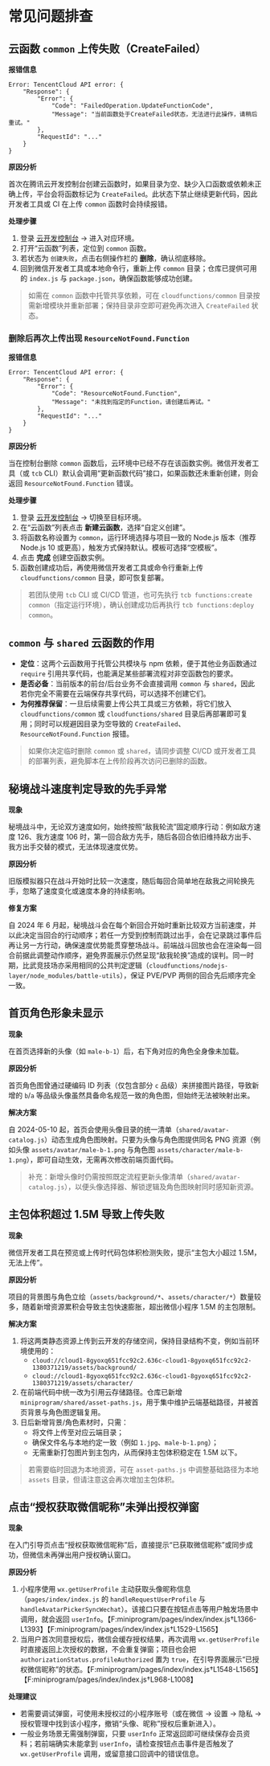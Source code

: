 # 常见问题排查

## 云函数 `common` 上传失败（CreateFailed）

**报错信息**

```
Error: TencentCloud API error: {
    "Response": {
        "Error": {
            "Code": "FailedOperation.UpdateFunctionCode",
            "Message": "当前函数处于CreateFailed状态，无法进行此操作，请稍后重试。"
        },
        "RequestId": "..."
    }
}
```

**原因分析**

首次在腾讯云开发控制台创建云函数时，如果目录为空、缺少入口函数或依赖未正确上传，平台会将函数标记为 `CreateFailed`。此状态下禁止继续更新代码，因此开发者工具或 CI 在上传 `common` 函数时会持续报错。

**处理步骤**

1. 登录 [云开发控制台](https://console.cloud.tencent.com/tcb) → 进入对应环境。
2. 打开“云函数”列表，定位到 `common` 函数。
3. 若状态为 `创建失败`，点击右侧操作栏的 **删除**，确认彻底移除。
4. 回到微信开发者工具或本地命令行，重新上传 `common` 目录；仓库已提供可用的 `index.js` 与 `package.json`，确保函数能够成功创建。

> 如需在 `common` 函数中托管共享依赖，可在 `cloudfunctions/common` 目录按需新增模块并重新部署；保持目录非空即可避免再次进入 `CreateFailed` 状态。

### 删除后再次上传出现 `ResourceNotFound.Function`

**报错信息**

```
Error: TencentCloud API error: {
    "Response": {
        "Error": {
            "Code": "ResourceNotFound.Function",
            "Message": "未找到指定的Function，请创建后再试。"
        },
        "RequestId": "..."
    }
}
```

**原因分析**

当在控制台删除 `common` 函数后，云环境中已经不存在该函数实例。微信开发者工具（或 `tcb` CLI）默认会调用“更新函数代码”接口，如果函数还未重新创建，则会返回 `ResourceNotFound.Function` 错误。

**处理步骤**

1. 登录 [云开发控制台](https://console.cloud.tencent.com/tcb) → 切换至目标环境。
2. 在“云函数”列表点击 **新建云函数**，选择“自定义创建”。
3. 将函数名称设置为 `common`，运行环境选择与项目一致的 Node.js 版本（推荐 Node.js 10 或更高），触发方式保持默认。模板可选择“空模板”。
4. 点击 **完成** 创建空函数实例。
5. 函数创建成功后，再使用微信开发者工具或命令行重新上传 `cloudfunctions/common` 目录，即可恢复部署。

> 若团队使用 `tcb` CLI 或 CI/CD 管道，也可先执行 `tcb functions:create common`（指定运行环境），确认创建成功后再执行 `tcb functions:deploy common`。

## `common` 与 `shared` 云函数的作用

- **定位**：这两个云函数用于托管公共模块与 npm 依赖，便于其他业务函数通过 `require` 引用共享代码，也能满足某些部署流程对非空函数包的要求。
- **是否必备**：当前版本的前台/后台业务不会直接调用 `common` 与 `shared`，因此若你完全不需要在云端保存共享代码，可以选择不创建它们。
- **为何推荐保留**：一旦后续需要上传公共工具或三方依赖，将它们放入 `cloudfunctions/common` 或 `cloudfunctions/shared` 目录后再部署即可复用；同时可以规避因目录为空导致的 `CreateFailed`、`ResourceNotFound.Function` 报错。

> 如果你决定临时删除 `common` 或 `shared`，请同步调整 CI/CD 或开发者工具的部署列表，避免脚本在上传阶段再次访问已删除的函数。

## 秘境战斗速度判定导致的先手异常

**现象**

秘境战斗中，无论双方速度如何，始终按照“敌我轮流”固定顺序行动：例如敌方速度 126、我方速度 106 时，第一回合敌方先手，随后各回合依旧维持敌方出手、我方出手交替的模式，无法体现速度优势。

**原因分析**

旧版模拟器只在战斗开始时比较一次速度，随后每回合简单地在敌我之间轮换先手，忽略了速度变化或速度本身的持续影响。

**修复方案**

自 2024 年 6 月起，秘境战斗会在每个新回合开始时重新比较双方当前速度，并以此决定当回合的行动顺序；若任一方受到控制而跳过出手，会在记录跳过事件后再让另一方行动，确保速度优势能贯穿整场战斗。前端战斗回放也会在渲染每一回合前据此调整动作顺序，避免界面展示仍然呈现“敌我轮换”造成的误判。同一时期，比武竞技场亦采用相同的公共判定逻辑（`cloudfunctions/nodejs-layer/node_modules/battle-utils`），保证 PVE/PVP 两侧的回合先后顺序完全一致。

## 首页角色形象未显示

**现象**

在首页选择新的头像（如 `male-b-1`）后，右下角对应的角色全身像未加载。

**原因分析**

首页角色图曾通过硬编码 ID 列表（仅包含部分 `c` 品级）来拼接图片路径，导致新增的 `b`/`a` 等品级头像虽然具备命名规范一致的角色图，但始终无法被映射出来。

**解决方案**

自 2024-05-10 起，首页会使用头像目录的统一清单（`shared/avatar-catalog.js`）动态生成角色图映射。只要为头像与角色图提供同名 PNG 资源（例如头像 `assets/avatar/male-b-1.png` 与角色图 `assets/character/male-b-1.png`），即可自动生效，无需再次修改前端页面代码。

> 补充：新增头像时仍需按照既定流程更新头像清单（`shared/avatar-catalog.js`），以便头像选择器、解锁逻辑及角色图映射同时感知新资源。

## 主包体积超过 1.5M 导致上传失败

**现象**

微信开发者工具在预览或上传时代码包体积检测失败，提示“主包大小超过 1.5M，无法上传”。

**原因分析**

项目的背景图与角色立绘（`assets/background/*`、`assets/character/*`）数量较多，随着新增资源累积会导致主包快速膨胀，超出微信小程序 1.5M 的主包限制。

**解决方案**

1. 将这两类静态资源上传到云开发的存储空间，保持目录结构不变，例如当前环境使用的：
   - `cloud://cloud1-8gyoxq651fcc92c2.636c-cloud1-8gyoxq651fcc92c2-1380371219/assets/background/`
   - `cloud://cloud1-8gyoxq651fcc92c2.636c-cloud1-8gyoxq651fcc92c2-1380371219/assets/character/`
2. 在前端代码中统一改为引用云存储路径。仓库已新增 `miniprogram/shared/asset-paths.js`，用于集中维护云端基础路径，并被首页背景与角色图逻辑复用。
3. 日后新增背景/角色素材时，只需：
   - 将文件上传至对应云端目录；
   - 确保文件名与本地约定一致（例如 `1.jpg`、`male-b-1.png`）；
   - 无需重新打包图片到主包内，从而保持主包体积稳定在 1.5M 以下。

> 若需要临时回退为本地资源，可在 `asset-paths.js` 中调整基础路径为本地 `assets` 目录，但请注意这会再次增加主包体积。

## 点击“授权获取微信昵称”未弹出授权弹窗

**现象**

在入门引导页点击“授权获取微信昵称”后，直接提示“已获取微信昵称”或同步成功，但微信未再弹出用户授权确认窗口。

**原因分析**

1. 小程序使用 `wx.getUserProfile` 主动获取头像昵称信息（`pages/index/index.js` 的 `handleRequestUserProfile` 与 `handleAvatarPickerSyncWechat`）。该接口只要在按钮点击等用户触发场景中调用，就会返回 `userInfo`。【F:miniprogram/pages/index/index.js†L1366-L1393】【F:miniprogram/pages/index/index.js†L1529-L1565】
2. 当用户首次同意授权后，微信会缓存授权结果，再次调用 `wx.getUserProfile` 时直接返回上次授权的数据，不会重复弹窗；项目也会把 `authorizationStatus.profileAuthorized` 置为 `true`，在引导界面展示“已授权微信昵称”的状态。【F:miniprogram/pages/index/index.js†L1548-L1565】【F:miniprogram/pages/index/index.js†L968-L1008】

**处理建议**

- 若需要调试弹窗，可使用未授权过的小程序账号（或在微信 → 设置 → 隐私 → 授权管理中找到该小程序，撤销“头像、昵称”授权后重新进入）。
- 一般业务场景无需强制弹窗，只要 `userInfo` 正常返回即可继续保存会员资料；若前端确实未能拿到 `userInfo`，请检查按钮点击事件是否触发了 `wx.getUserProfile` 调用，或留意接口回调中的错误信息。
